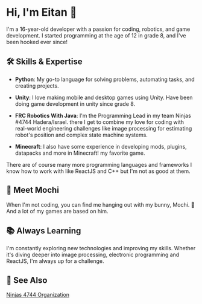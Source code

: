 # Hi, I'm Eitan 👋

I'm a 16-year-old developer with a passion for coding, robotics, and game development. I started programming at the age of 12 in grade 8, and I've been hooked ever since!

## 🛠️ Skills & Expertise
- **Python**: My go-to language for solving problems, automating tasks, and creating projects.
  
- **Unity**: I love making mobile and desktop games using Unity. Have been doing game development in unity since grade 8.
  
- **FRC Robotics With Java**: I'm the Programming Lead in my team Ninjas #4744 Hadera/Israel.
there I get to combine my love for coding with real-world engineering challenges like image processing for estimating robot's position and complex state machine systems.
  
- **Minecraft**: I also have some experience in developing mods, plugins, datapacks and more in Minecraft! my favorite game.


There are of course many more programming languages and frameworks I know how to work with like ReactJS and C++ but I'm not as good at them.

## 🐰 Meet Mochi
When I'm not coding, you can find me hanging out with my bunny, Mochi. 🐇
And a lot of my games are based on him.

## 📚 Always Learning
I'm constantly exploring new technologies and improving my skills. Whether it's diving deeper into image processing, electronic programming and ReactJS, I'm always up for a challenge.

## 👀 See Also
[Ninjas 4744 Organization](https://github.com/Ninjas4744-Organization)
